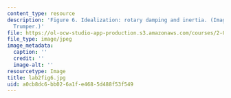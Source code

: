 ```yaml
---
content_type: resource
description: 'Figure 6. Idealization: rotary damping and inertia. (Image by Prof.
  Trumper.)'
file: https://ol-ocw-studio-app-production.s3.amazonaws.com/courses/2-003-modeling-dynamics-and-control-i-spring-2005/a0cb8dc6bb026a1fe4685d488f53f549_lab2fig6.jpg
file_type: image/jpeg
image_metadata:
  caption: ''
  credit: ''
  image-alt: ''
resourcetype: Image
title: lab2fig6.jpg
uid: a0cb8dc6-bb02-6a1f-e468-5d488f53f549
---
```

